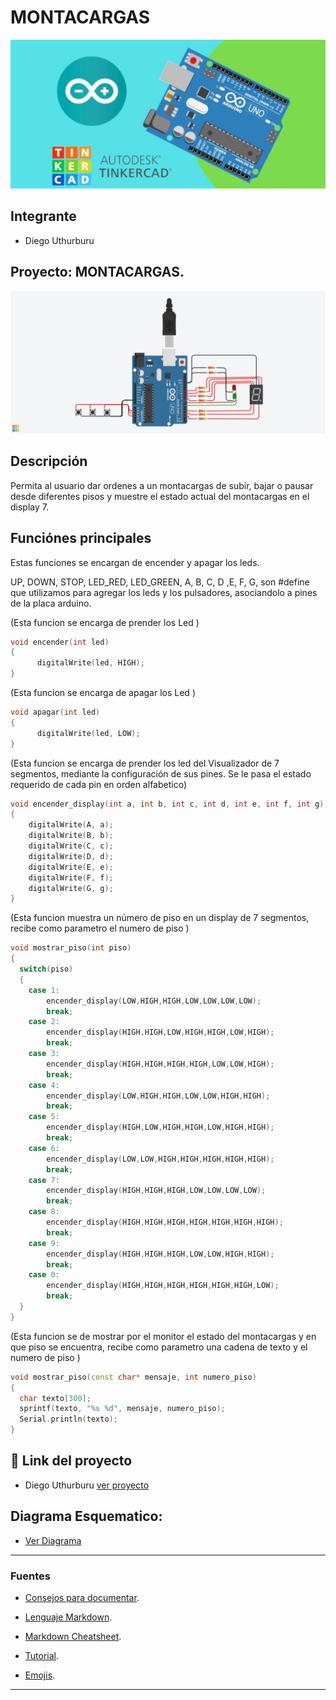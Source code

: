 # MONTACARGAS
![Tinkercad](Parcial/Img/portada.jpg)


## Integrante
- Diego Uthurburu


## Proyecto: MONTACARGAS.
![Tinkercad](Parcial/Img/trabajo.png)


## Descripción
Permita al usuario dar ordenes a un montacargas de subir, bajar o pausar
desde diferentes pisos y muestre el estado actual del montacargas en el display 7.


## Funciónes principales
Estas funciones se encargan de encender y apagar los leds.

 UP, DOWN, STOP, LED_RED, LED_GREEN, A, B, C, D ,E, F, G,
 son #define que utilizamos para agregar los leds y los pulsadores, asociandolo a pines de la placa arduino.

(Esta funcion se encarga de prender los Led )

~~~ C++ (lenguaje en el que esta escrito)
void encender(int led)
{
	  digitalWrite(led, HIGH);
}
~~~
(Esta funcion se encarga de apagar los Led )

~~~ C++ (lenguaje en el que esta escrito)
void apagar(int led)
{
	  digitalWrite(led, LOW);
}
~~~

  (Esta funcion se encarga de prender los led del Visualizador de 7 segmentos, mediante la configuración de sus pines. Se le pasa el estado requerido de cada pin en orden alfabetico)
~~~ C++ (lenguaje en el que esta escrito)
void encender_display(int a, int b, int c, int d, int e, int f, int g)
{
	digitalWrite(A, a);
  	digitalWrite(B, b);
  	digitalWrite(C, c);
  	digitalWrite(D, d);
  	digitalWrite(E, e);
  	digitalWrite(F, f);
  	digitalWrite(G, g);
}
~~~

 (Esta funcion muestra un número de piso en un display de 7 segmentos, recibe como parametro el numero de piso )
~~~ C++ (lenguaje en el que esta escrito)
void mostrar_piso(int piso)
{
  switch(piso)
  {
 	case 1:
    	encender_display(LOW,HIGH,HIGH,LOW,LOW,LOW,LOW);
    	break;
    case 2:
    	encender_display(HIGH,HIGH,LOW,HIGH,HIGH,LOW,HIGH);
    	break;
    case 3:
    	encender_display(HIGH,HIGH,HIGH,HIGH,LOW,LOW,HIGH);
    	break;
    case 4:
    	encender_display(LOW,HIGH,HIGH,LOW,LOW,HIGH,HIGH);
    	break;
    case 5:
    	encender_display(HIGH,LOW,HIGH,HIGH,LOW,HIGH,HIGH);
    	break;
    case 6:
    	encender_display(LOW,LOW,HIGH,HIGH,HIGH,HIGH,HIGH);
    	break;
    case 7:
    	encender_display(HIGH,HIGH,HIGH,LOW,LOW,LOW,LOW);
    	break;
    case 8:
    	encender_display(HIGH,HIGH,HIGH,HIGH,HIGH,HIGH,HIGH);
    	break;
    case 9:
    	encender_display(HIGH,HIGH,HIGH,LOW,LOW,HIGH,HIGH);
    	break;
    case 0:
    	encender_display(HIGH,HIGH,HIGH,HIGH,HIGH,HIGH,LOW);
    	break;
  }
}
~~~

(Esta funcion se de mostrar por el monitor el estado del montacargas y en que piso se encuentra, recibe como parametro una cadena de texto y el numero de piso )

~~~ C++ (lenguaje en el que esta escrito)
void mostrar_piso(const char* mensaje, int numero_piso)
{
  char texto[300]; 
  sprintf(texto, "%s %d", mensaje, numero_piso);
  Serial.println(texto);
}
~~~


## :robot: Link del proyecto

- Diego Uthurburu [ver proyecto](https://www.tinkercad.com/things/kN8JOVuuRoA-parcial-1b-diego-uthurburu/editel?sharecode=AUNr4Hfr5Z8YR_P0749QUUNWtZO-4m-I-0xm1Qz1a5M)

## Diagrama Esquematico:
- [Ver Diagrama](Parcial/Img/esquema.pdf)
---
### Fuentes
- [Consejos para documentar](https://www.sohamkamani.com/how-to-write-good-documentation/#architecture-documentation).

- [Lenguaje Markdown](https://markdown.es/sintaxis-markdown/#linkauto).

- [Markdown Cheatsheet](https://github.com/adam-p/markdown-here/wiki/Markdown-Cheatsheet).

- [Tutorial](https://www.youtube.com/watch?v=oxaH9CFpeEE).

- [Emojis](https://gist.github.com/rxaviers/7360908).

---
